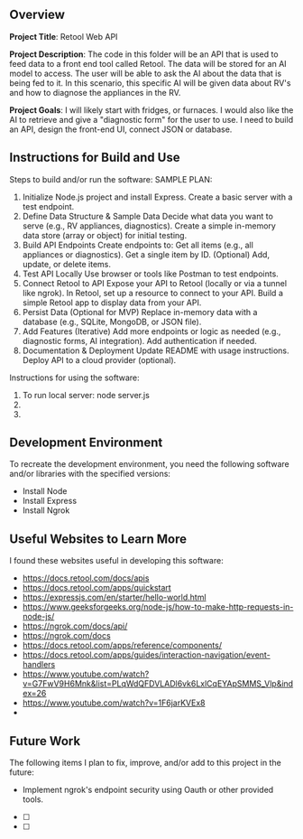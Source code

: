 ## Overview

**Project Title**: Retool Web API

**Project Description**: The code in this folder will be an API that is used to feed data to a front end tool called Retool. The data will be stored for an AI model to access. The user will be able to ask the AI about the data that is being fed to it. In this scenario, this specific AI will be given data about RV's and how to diagnose the appliances in the RV. 

**Project Goals**: I will likely start with fridges, or furnaces. I would also like the AI to retrieve and give a "diagnostic form" for the user to use. I need to build an API, design the front-end UI, connect JSON or database.

## Instructions for Build and Use

Steps to build and/or run the software:
SAMPLE PLAN:
1. Initialize Node.js project and install Express.
Create a basic server with a test endpoint.
2. Define Data Structure & Sample Data
Decide what data you want to serve (e.g., RV appliances, diagnostics).
Create a simple in-memory data store (array or object) for initial testing.
3. Build API Endpoints
Create endpoints to:
Get all items (e.g., all appliances or diagnostics).
Get a single item by ID.
(Optional) Add, update, or delete items.
4. Test API Locally
Use browser or tools like Postman to test endpoints.
5. Connect Retool to API
Expose your API to Retool (locally or via a tunnel like ngrok).
In Retool, set up a resource to connect to your API.
Build a simple Retool app to display data from your API.
6. Persist Data (Optional for MVP)
Replace in-memory data with a database (e.g., SQLite, MongoDB, or JSON file).
7. Add Features (Iterative)
Add more endpoints or logic as needed (e.g., diagnostic forms, AI integration).
Add authentication if needed.
8. Documentation & Deployment
Update README with usage instructions.
Deploy API to a cloud provider (optional).

Instructions for using the software:

1. To run local server: node server.js
2.
3.

## Development Environment 

To recreate the development environment, you need the following software and/or libraries with the specified versions:

* Install Node
* Install Express
* Install Ngrok

## Useful Websites to Learn More

I found these websites useful in developing this software:

* https://docs.retool.com/docs/apis
* https://docs.retool.com/apps/quickstart
* https://expressjs.com/en/starter/hello-world.html
* https://www.geeksforgeeks.org/node-js/how-to-make-http-requests-in-node-js/ 
* https://ngrok.com/docs/api/ 
* https://ngrok.com/docs
* https://docs.retool.com/apps/reference/components/ 
* https://docs.retool.com/apps/guides/interaction-navigation/event-handlers
* https://www.youtube.com/watch?v=G7FwV9H6Mnk&list=PLqWdQFDVLADl6vk6LxlCqEYApSMMS_Vlp&index=26  
* https://www.youtube.com/watch?v=1F6jarKVEx8
* 

## Future Work

The following items I plan to fix, improve, and/or add to this project in the future:

* Implement ngrok's endpoint security using Oauth or other provided tools.
* [ ]
* [ ]

